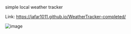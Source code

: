 simple local weather tracker


Link: https://jafar1011.github.io/WeatherTracker-completed/


![image](https://github.com/user-attachments/assets/ca352ce9-3f67-444f-9427-c7d09f7c21c9)


